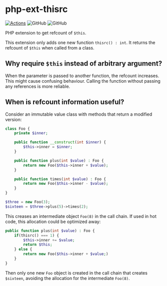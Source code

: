 # php-ext-thisrc
[![Actions](https://github.com/SOF3/serde-iter/workflows/CI/badge.svg)](https://github.com/SOF3/serde-iter/actions?query=workflow%3ACI)
![GitHub](https://img.shields.io/github/last-commit/SOF3/serde-iter)
![GitHub](https://img.shields.io/github/stars/SOF3/serde-iter?style=social)

PHP extension to get refcount of `$this`.

This extension only adds one new function `thisrc() : int`.
It returns the refcount of `$this` when called from a class.

## Why require `$this` instead of arbitrary argument?
When the parameter is passed to another function,
the refcount increases.
This might cause confusing behaviour.
Calling the function without passing any references is more reliable.

## When is refcount information useful?
Consider an immutable value class with methods that return a modified version:
```php
class Foo {
	private $inner;

	public function __construct(int $inner) {
		$this->inner = $inner;
	}

	public function plus(int $value) : Foo {
		return new Foo($this->inner + $value);
	}

	public function times(int $value) : Foo {
		return new Foo($this->inner - $value);
	}
}

$three = new Foo(3);
$sixteen = $three->plus(5)->times(2);
```

This creases an intermediate object `Foo(8)` in the call chain.
If used in hot code,
this allocation could be optimized away:

```php
public function plus(int $value) : Foo {
	if(thisrc() === 1) {
		$this->inner += $value;
		return $this;
	} else {
		return new Foo($this->inner + $value;)
	}
}
```

Then only one new `Foo` object is created in the call chain that creates `$sixteen`,
avoiding the allocation for the intermediate `Foo(8)`.
